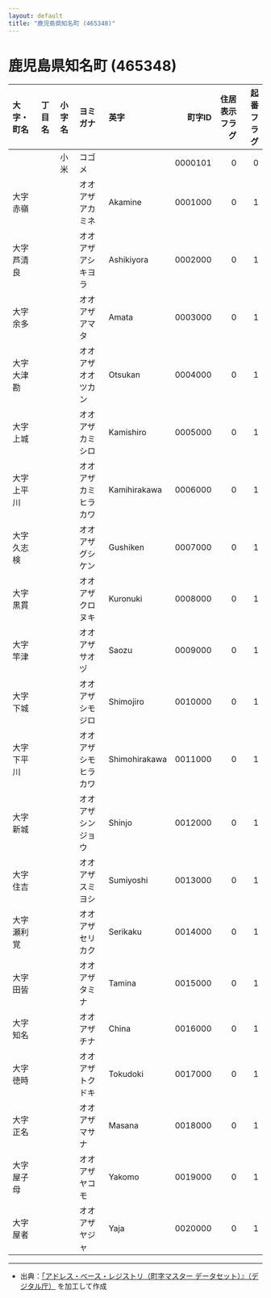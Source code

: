 ```yaml
---
layout: default
title: "鹿児島県知名町 (465348)"
---
```


# 鹿児島県知名町 (465348)

| 大字・町名 | 丁目名 | 小字名 | ヨミガナ | 英字 | 町字ID | 住居表示フラグ | 起番フラグ |
|:--------|:------|:------|:-----------------|:---------------------|--------:|----------:|--------:|
|  |  | 小米 | コゴメ |  | 0000101 | 0 | 0 |
| 大字赤嶺 |  |  | オオアザアカミネ | Akamine | 0001000 | 0 | 1 |
| 大字芦清良 |  |  | オオアザアシキヨラ | Ashikiyora | 0002000 | 0 | 1 |
| 大字余多 |  |  | オオアザアマタ | Amata | 0003000 | 0 | 1 |
| 大字大津勘 |  |  | オオアザオオツカン | Otsukan | 0004000 | 0 | 1 |
| 大字上城 |  |  | オオアザカミシロ | Kamishiro | 0005000 | 0 | 1 |
| 大字上平川 |  |  | オオアザカミヒラカワ | Kamihirakawa | 0006000 | 0 | 1 |
| 大字久志検 |  |  | オオアザグシケン | Gushiken | 0007000 | 0 | 1 |
| 大字黒貫 |  |  | オオアザクロヌキ | Kuronuki | 0008000 | 0 | 1 |
| 大字竿津 |  |  | オオアザサオヅ | Saozu | 0009000 | 0 | 1 |
| 大字下城 |  |  | オオアザシモジロ | Shimojiro | 0010000 | 0 | 1 |
| 大字下平川 |  |  | オオアザシモヒラカワ | Shimohirakawa | 0011000 | 0 | 1 |
| 大字新城 |  |  | オオアザシンジョウ | Shinjo | 0012000 | 0 | 1 |
| 大字住吉 |  |  | オオアザスミヨシ | Sumiyoshi | 0013000 | 0 | 1 |
| 大字瀬利覚 |  |  | オオアザセリカク | Serikaku | 0014000 | 0 | 1 |
| 大字田皆 |  |  | オオアザタミナ | Tamina | 0015000 | 0 | 1 |
| 大字知名 |  |  | オオアザチナ | China | 0016000 | 0 | 1 |
| 大字徳時 |  |  | オオアザトクドキ | Tokudoki | 0017000 | 0 | 1 |
| 大字正名 |  |  | オオアザマサナ | Masana | 0018000 | 0 | 1 |
| 大字屋子母 |  |  | オオアザヤコモ | Yakomo | 0019000 | 0 | 1 |
| 大字屋者 |  |  | オオアザヤジャ | Yaja | 0020000 | 0 | 1 |

---

- 出典：[「アドレス・ベース・レジストリ（町字マスター データセット）』（デジタル庁）](https://www.digital.go.jp/policies/base_registry_address/) を加工して作成